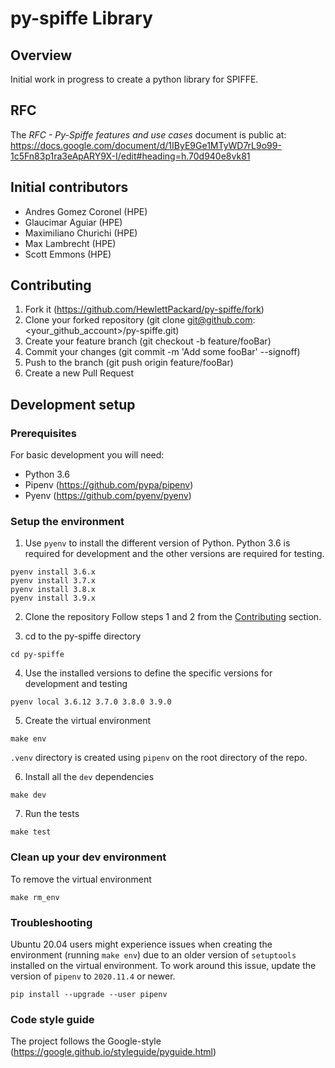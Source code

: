 # py-spiffe Library

## Overview
Initial work in progress to create a python library for SPIFFE.

## RFC

The _RFC - Py-Spiffe features and use cases_ document is public at: https://docs.google.com/document/d/1IByE9Ge1MTyWD7rL9o99-1c5Fn83p1ra3eApARY9X-I/edit#heading=h.70d940e8vk81

## Initial contributors
* Andres Gomez Coronel (HPE)
* Glaucimar Aguiar (HPE)
* Maximiliano Churichi (HPE)
* Max Lambrecht (HPE)
* Scott Emmons (HPE)


## Contributing
1. Fork it (https://github.com/HewlettPackard/py-spiffe/fork)
2. Clone your forked repository (git clone git@github.com:<your_github_account>/py-spiffe.git)
3. Create your feature branch (git checkout -b feature/fooBar)
4. Commit your changes (git commit -m 'Add some fooBar' --signoff)
5. Push to the branch (git push origin feature/fooBar)
6. Create a new Pull Request

## Development setup

### Prerequisites
For basic development you will need:

* Python 3.6
* Pipenv (https://github.com/pypa/pipenv)
* Pyenv (https://github.com/pyenv/pyenv)

### Setup the environment
1. Use `pyenv` to install the different version of Python.
Python 3.6 is required for development and the other versions are required for testing.
```
pyenv install 3.6.x
pyenv install 3.7.x
pyenv install 3.8.x
pyenv install 3.9.x
```

2. Clone the repository
Follow steps 1 and 2 from the [Contributing](#contributing) section.  
  
3. cd to the py-spiffe directory
```
cd py-spiffe
```

4. Use the installed versions to define the specific versions for development and testing
```
pyenv local 3.6.12 3.7.0 3.8.0 3.9.0
```

5. Create the virtual environment
```
make env
```
`.venv` directory is created using `pipenv` on the root directory of the repo.

6. Install all the `dev` dependencies
```
make dev
``` 

7. Run the tests
```
make test
```

### Clean up your dev environment
To remove the virtual environment
```
make rm_env
```

### Troubleshooting
Ubuntu 20.04 users might experience issues when creating the environment (running `make env`) due to an older version of `setuptools` installed on the virtual environment.
To work around this issue, update the version of `pipenv` to `2020.11.4` or newer.
```
pip install --upgrade --user pipenv
```

### Code style guide
The project follows the Google-style (https://google.github.io/styleguide/pyguide.html)

